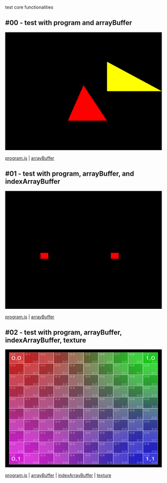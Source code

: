 test core functionalities

## #00 -  test with program and arrayBuffer

![](../test/visualRegression/test/__image_snapshots__/index-spec-js-00-program-and-array-buffer-1-snap.png)

[program.js][source-program] | [arrayBuffer][source-arrayBuffer] 

## #01 - test with program, arrayBuffer, and indexArrayBuffer

![](../test/visualRegression/test/__image_snapshots__/index-spec-js-01-program-array-buffer-and-index-array-buffer-1-snap.png)

[program.js][source-program] | [arrayBuffer][source-arrayBuffer] 

## #02 - test with program, arrayBuffer, indexArrayBuffer, texture

![](../test/visualRegression/test/__image_snapshots__/index-spec-js-02-program-array-buffer-index-array-buffer-texture-1-snap.png)

[program.js][source-program] | [arrayBuffer][source-arrayBuffer] | [indexArrayBuffer][source-arrayBuffer] | [texture][source-texture]





[source-program]: https://github.com/kenjiSpecial/tubugl-core/blob/master/src/program.js
[source-program2]: https://github.com/kenjiSpecial/tubugl-core/blob/master/src/program2.js
[source-arrayBuffer]: https://github.com/kenjiSpecial/tubugl-core/blob/master/src/arrayBuffer.js
[source-draw]: https://github.com/kenjiSpecial/tubugl-core/blob/master/src/draw.js
[source-frameBuffer]: https://github.com/kenjiSpecial/tubugl-core/blob/master/src/frameBuffer.js
[source-indexArrayBuffer]: https://github.com/kenjiSpecial/tubugl-core/blob/master/src/indexArrayBuffer.js
[source-texture]: https://github.com/kenjiSpecial/tubugl-core/blob/master/src/texture.js
[source-tranformFeedback]: https://github.com/kenjiSpecial/tubugl-core/blob/master/src/tranformFeedback.js
[source-vao]: https://github.com/kenjiSpecial/tubugl-core/blob/master/src/vao.js

